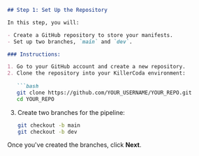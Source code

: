 

```md
## Step 1: Set Up the Repository

In this step, you will:

- Create a GitHub repository to store your manifests.
- Set up two branches, `main` and `dev`.

### Instructions:

1. Go to your GitHub account and create a new repository.
2. Clone the repository into your KillerCoda environment:
   
   ```bash
   git clone https://github.com/YOUR_USERNAME/YOUR_REPO.git
   cd YOUR_REPO
   ```

3. Create two branches for the pipeline:

   ```bash
   git checkout -b main
   git checkout -b dev
   ```

Once you've created the branches, click **Next**.
```


